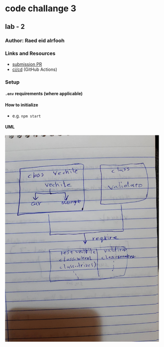 # code challange 3

## lab - 2 

### Author: Raed eid alrfooh

### Links and Resources

- [submission PR](https://github.com/raed-401-advanced-javascript/Class-lab02/pull/1)
- [ci/cd](https://github.com/raed-401-advanced-javascript/Class-lab02/pull/1/checks?check_run_id=408745081) (GitHub Actions)

### Setup

#### `.env` requirements (where applicable)


#### How to initialize

- e.g. `npm start`


#### UML

![white borad](/classes/83802506_164655854839724_6279354216678948864_n.jpg)

